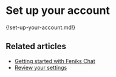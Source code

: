 # Set up your account

{!set-up-your-account.md!}

## Related articles

* [Getting started with Feniks Chat](/help/getting-started-with-zulip)
* [Review your settings](/help/review-your-settings)
